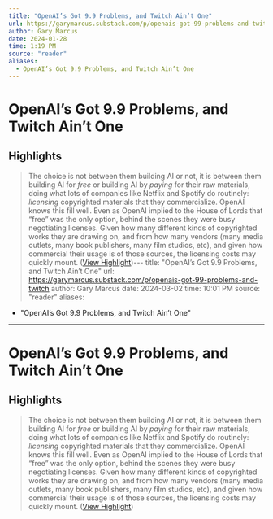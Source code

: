 ```yaml
---
title: "OpenAI’s Got 9.9 Problems, and Twitch Ain’t One"
url: https://garymarcus.substack.com/p/openais-got-99-problems-and-twitch
author: Gary Marcus
date: 2024-01-28
time: 1:19 PM
source: "reader"
aliases:
  - OpenAI’s Got 9.9 Problems, and Twitch Ain’t One
---
```

# OpenAI’s Got 9.9 Problems, and Twitch Ain’t One

## Highlights
> The choice is not between them building AI or not, it is between them building AI for *free* or building AI by *paying* for their raw materials, doing what lots of companies like Netflix and Spotify do routinely: *licensing* copyrighted materials that they commercialize. OpenAI knows this fill well. Even as OpenAI implied to the House of Lords that “free” was the only option, behind the scenes they were busy negotiating licenses. Given how many different kinds of copyrighted works they are drawing on, and from how many vendors (many media outlets, many book publishers, many film studios, etc), and given how commercial their usage is of those sources, the licensing costs may quickly mount. ([View Highlight](https://read.readwise.io/read/01hn6c1agz2w98r5ykx1cvvav5))---
title: "OpenAI’s Got 9.9 Problems, and Twitch Ain’t One"
url: https://garymarcus.substack.com/p/openais-got-99-problems-and-twitch
author: Gary Marcus
date: 2024-03-02
time: 10:01 PM
source: "reader"
aliases:
  - "OpenAI’s Got 9.9 Problems, and Twitch Ain’t One"
---
# OpenAI’s Got 9.9 Problems, and Twitch Ain’t One

## Highlights
> The choice is not between them building AI or not, it is between them building AI for *free* or building AI by *paying* for their raw materials, doing what lots of companies like Netflix and Spotify do routinely: *licensing* copyrighted materials that they commercialize. OpenAI knows this fill well. Even as OpenAI implied to the House of Lords that “free” was the only option, behind the scenes they were busy negotiating licenses. Given how many different kinds of copyrighted works they are drawing on, and from how many vendors (many media outlets, many book publishers, many film studios, etc), and given how commercial their usage is of those sources, the licensing costs may quickly mount. ([View Highlight](https://read.readwise.io/read/01hn6c1agz2w98r5ykx1cvvav5))

